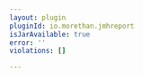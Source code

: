 ```yaml
---
layout: plugin
pluginId: io.morethan.jmhreport
isJarAvailable: true
error: ''
violations: []

---
```

